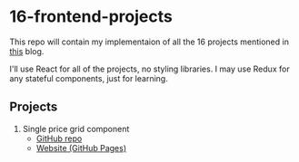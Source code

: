 # 16-frontend-projects
This repo will contain my implementaion of all the 16 projects mentioned in [this](https://dev.to/frontendmentor/16-front-end-projects-with-designs-to-help-improve-your-coding-skills-5ajl) blog.

I'll use React for all of the projects, no styling libraries. I may use Redux for any stateful components, just for learning.

## Projects

1. Single price grid component
    - [GitHub repo](https://github.com/YashKandalkar/Single-price-grid-component)
    - [Website (GitHub Pages)](https://yashkandalkar.github.io/Single-price-grid-component/)
